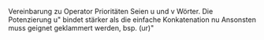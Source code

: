 
Vereinbarung zu Operator Prioritäten
Seien u und v Wörter.
Die Potenzierung u" bindet stärker als die einfache Konkatenation nu
Ansonsten muss geignet geklammert werden, bsp. (ur)"
